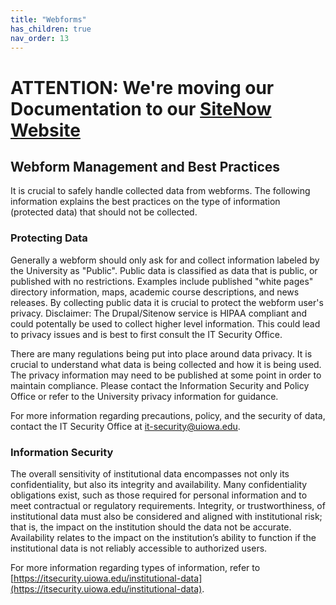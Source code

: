 ```yaml
---
title: "Webforms"
has_children: true
nav_order: 13
---
```

# ATTENTION: We're moving our Documentation to our [SiteNow Website](http://sitenow.uiowa.edu/documentation/webforms)

## Webform Management and Best Practices
It is crucial to safely handle collected data from webforms. The following information explains the best practices on the type of information (protected data) that should not be collected.

### Protecting Data
Generally a webform should only ask for and collect information labeled by the University as "Public". Public data is classified as data that is public, or published with no restrictions. Examples include published "white pages" directory information, maps, academic course descriptions, and news releases. By collecting public data it is crucial to protect the webform user's privacy. Disclaimer: The Drupal/Sitenow service is HIPAA compliant and could potentally be used to collect higher level information. This could lead to privacy issues and is best to first consult the IT Security Office.

There are many regulations being put into place around data privacy. It is crucial to understand what data is being collected and how it is being used. The privacy information may need to be published at some point in order to maintain compliance. Please contact the Information Security and Policy Office or refer to the University privacy information for guidance.

For more information regarding precautions, policy, and the security of data, contact the IT Security Office at [it-security@uiowa.edu](mailto:it-security@uiowa.edu).

### Information Security
The overall sensitivity of institutional data encompasses not only its confidentiality, but also its integrity and availability.  Many confidentiality obligations exist, such as those required for personal information and to meet contractual or regulatory requirements. Integrity, or trustworthiness, of institutional data must also be considered and aligned with institutional risk; that is, the impact on the institution should the data not be accurate.  Availability relates to the impact on the institution’s ability to function if the institutional data is not reliably accessible to authorized users.

For more information regarding types of information, refer to [https://itsecurity.uiowa.edu/institutional-data](https://itsecurity.uiowa.edu/institutional-data).
